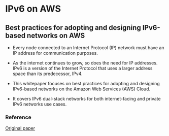 
# IPv6 on AWS

## Best practices for adopting and designing IPv6-based networks on AWS


- Every node connected to an Internet Protocol (IP) network must have an IP address for communication purposes. 

- As the internet continues to grow, so does the need for IP addresses. IPv6 is a version of the Internet Protocol that uses a larger address space than its predecessor, IPv4. 

- This whitepaper focuses on best practices for adopting and designing IPv6-based networks on the Amazon Web Services (AWS) Cloud. 

- It covers IPv6 dual-stack networks for both internet-facing and private IPv6 networks use cases.





### Reference

<a href="https://d1.awsstatic.com/whitepapers/IPv6-on-AWS.pdf"> Original paper </a> 
